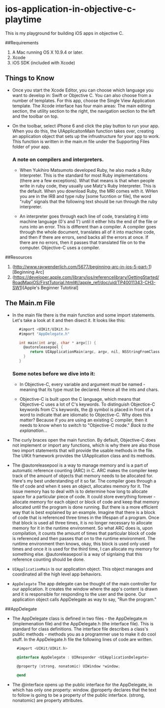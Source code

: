 # ios-application-in-objective-c-playtime
This is my playground for building iOS apps in objective C.

##Requirements
1. A Mac running OS X 10.9.4 or later.
2. Xcode
3. iOS SDK (included with Xcode)


## Things to Know

- Once you start the Xcode Editor, you can choose which language you want to develop in: Swift or Objective C. You can also choose from a number of templates. For this app, choose the Single View Application template. The Xcode interface has four main areas: The main editing section, the utility section to the right, the navigation section to the left and the toolbar on top.

- On the toolbar, select iPhone 6 and click the play button to run your app. When you do this, the UIApplicaitonMain function takes over, creating an application object that sets up the infrustructure for your app to work. This function is written in the main.m file under the Supporting Files folder of your app.

  ### A note on compilers and interpreters.
  - When Yukihiro Matsumoto developed Ruby, he also made a Ruby Interpreter. This is the standard for most Ruby implementations (there are a few exceptions). What that means is that when people write in ruby code, they usually use Matz's Ruby Interpreter. This is the default. When you download Ruby, the MRI comes with it. WHen you are in the IRB and type ruby [some fucntion or file], the word "ruby" signals that the following text should be run through the ruby interpreter.

  - An interpreter goes through each line of code, translating it into machine language (0's and 1') until it either hits the end of the file or runs into an error. This is different than a compiler. A compiler goes through the whole document, translates all of it into machine code, and then if there are errors, send backs all the errors at once. If there are no errors, then it passes that translated file on to the computer. Objective-C uses a compiler.

##Resources
1. (http://www.raywenderlich.com/5677/beginning-arc-in-ios-5-part-1)[Beginning Arc]
2. (https://developer.apple.com/library/ios/referencelibrary/GettingStarted/RoadMapiOS/FirstTutorial.html#//apple_ref/doc/uid/TP40011343-CH3-SW1)[Apple's Beginner Tutotiral]

## The Main.m File
- In the main file there is the main function and some import statements. Let's take a look at it and then disect it. It looks like this:

  ```Objective-C
     #import <UIKit/UIKit.h>
     #import "AppDelegate.h"

     int main(int argc, char * argv[]) {
       @autoreleasepool {
          return UIApplicationMain(argc, argv, nil, NSStringFromClass([AppDelegate class]));
       }
     }
  ```
  ### Some notes before we dive into it:
  - In Objective-C, every variable and argument must be named - meaning that its type must be declared. Hence all the ints and chars.

  - Objective-C is built upon the C language, which means that Objective-C uses a lot of C's keywords. To distinguish Objectice-C keywords from C's keywords, the @ symbol is placed in front of a word to indicate that are idiomatic to Objective-C. Why does this matter? Because if you are using an existing C compiler, then it needs to know when to switch to "Objective-C mode." *Back to the explanation...*

- The curly braces open the main function. By default, Objective-C does not implement or import any functions, which is why there are also those two import statements that will provide the usable methods in the file. The UIKit framework provides the UIApplication class and its methods.

- The @autoreleasepool is a way to manage memory and is a part of automatic reference counting (ARC) in C. ARC makes the compiler keep track of the amount of objects that memory needs to be allocated for. Here's my best understanding of it so far. The compiler goes through a file of code and when it sees an object, allocates memory for it. The issue memory has to deal with is to determine how long to allocate space for a particular piece of code. It could store everything forever - allocate memory for each object or block of code and keep that memory allocated until the program is done running. But there is a more efficient way that is best explained by an example. Imagine that there is a block of code that is referenced three times in the lifespan of a program. Once that block is used all three times, it is no longer necessary to allocate memory for it in the runtime environment. So what ARC does is, upon compilation, it counts the amount of times that particular block of code is referenced and then passes that on to the runtime environment. The runtime environment then knows, okay, this block is used only used times and once it is used for the third time, I can allocate my memory for something else. @autoreleasepool is a way of signlaing that this reference counting should be done.

- ```UIApplicationMain``` is our application object. This object manages and coordinated all the high level app behaviors.

- ```AppDelegate``` The app delegate can be thought of the main controller for our application. It creates the window where the app's content is drawn and it is responsible for responding to the user and the ipone. Our application object calls AppDelegate as way to say, "Run the program."

##AppDelegate
- The AppDelegate class is defined in two files - the AppDelegate.m (implemenation file) and the AppDelegate.h (the interface file). This is standard for class definitions. The interface file describes a class's public methods - methods you as a programmer use to make it do cool stuff. In the AppDelegate.h file the following lines of code are written.

  ```Objective-C
    #import <UIKit/UIKit.h>

    @interface AppDelegate : UIResponder <UIApplicationDelegate>

    @property (strong, nonatomic) UIWindow *window;

    @end

  ```
- The @interface opens up the public interface for the AppDelegate, in which has only one property: window. @property declares that the text to follow is going to be a property of the public interface. (strong, nonatomic) are property attributes.
